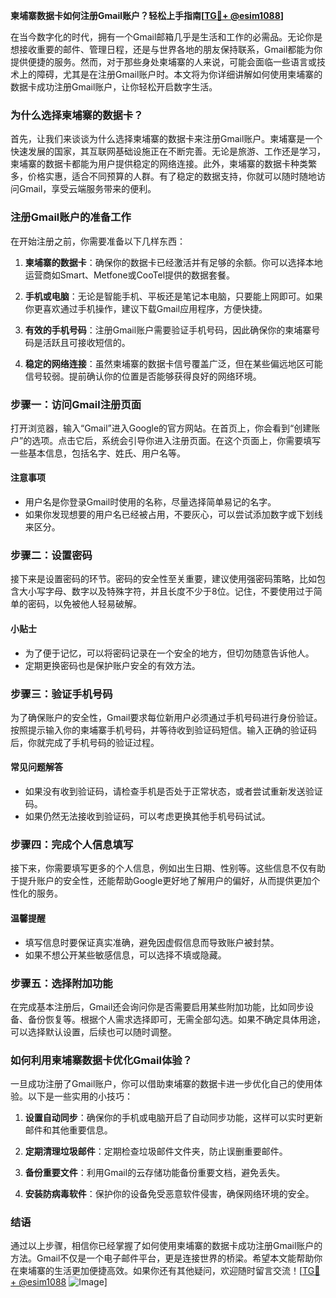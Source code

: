 **柬埔寨数据卡如何注册Gmail账户？轻松上手指南[[TG💪+ @esim1088](https://t.me/s/esim1088)]**

在当今数字化的时代，拥有一个Gmail邮箱几乎是生活和工作的必需品。无论你是想接收重要的邮件、管理日程，还是与世界各地的朋友保持联系，Gmail都能为你提供便捷的服务。然而，对于那些身处柬埔寨的人来说，可能会面临一些语言或技术上的障碍，尤其是在注册Gmail账户时。本文将为你详细讲解如何使用柬埔寨的数据卡成功注册Gmail账户，让你轻松开启数字生活。

### **为什么选择柬埔寨的数据卡？**

首先，让我们来谈谈为什么选择柬埔寨的数据卡来注册Gmail账户。柬埔寨是一个快速发展的国家，其互联网基础设施正在不断完善。无论是旅游、工作还是学习，柬埔寨的数据卡都能为用户提供稳定的网络连接。此外，柬埔寨的数据卡种类繁多，价格实惠，适合不同预算的人群。有了稳定的数据支持，你就可以随时随地访问Gmail，享受云端服务带来的便利。

### **注册Gmail账户的准备工作**

在开始注册之前，你需要准备以下几样东西：

1. **柬埔寨的数据卡**：确保你的数据卡已经激活并有足够的余额。你可以选择本地运营商如Smart、Metfone或CooTel提供的数据套餐。
   
2. **手机或电脑**：无论是智能手机、平板还是笔记本电脑，只要能上网即可。如果你更喜欢通过手机操作，建议下载Gmail应用程序，方便快捷。

3. **有效的手机号码**：注册Gmail账户需要验证手机号码，因此确保你的柬埔寨号码是活跃且可接收短信的。

4. **稳定的网络连接**：虽然柬埔寨的数据卡信号覆盖广泛，但在某些偏远地区可能信号较弱。提前确认你的位置是否能够获得良好的网络环境。

### **步骤一：访问Gmail注册页面**

打开浏览器，输入“Gmail”进入Google的官方网站。在首页上，你会看到“创建账户”的选项。点击它后，系统会引导你进入注册页面。在这个页面上，你需要填写一些基本信息，包括名字、姓氏、用户名等。

#### **注意事项**
- 用户名是你登录Gmail时使用的名称，尽量选择简单易记的名字。
- 如果你发现想要的用户名已经被占用，不要灰心，可以尝试添加数字或下划线来区分。

### **步骤二：设置密码**

接下来是设置密码的环节。密码的安全性至关重要，建议使用强密码策略，比如包含大小写字母、数字以及特殊字符，并且长度不少于8位。记住，不要使用过于简单的密码，以免被他人轻易破解。

#### **小贴士**
- 为了便于记忆，可以将密码记录在一个安全的地方，但切勿随意告诉他人。
- 定期更换密码也是保护账户安全的有效方法。

### **步骤三：验证手机号码**

为了确保账户的安全性，Gmail要求每位新用户必须通过手机号码进行身份验证。按照提示输入你的柬埔寨手机号码，并等待收到验证码短信。输入正确的验证码后，你就完成了手机号码的验证过程。

#### **常见问题解答**
- 如果没有收到验证码，请检查手机是否处于正常状态，或者尝试重新发送验证码。
- 如果仍然无法接收到验证码，可以考虑更换其他手机号码试试。

### **步骤四：完成个人信息填写**

接下来，你需要填写更多的个人信息，例如出生日期、性别等。这些信息不仅有助于提升账户的安全性，还能帮助Google更好地了解用户的偏好，从而提供更加个性化的服务。

#### **温馨提醒**
- 填写信息时要保证真实准确，避免因虚假信息而导致账户被封禁。
- 如果不想公开某些敏感信息，可以选择不填或隐藏。

### **步骤五：选择附加功能**

在完成基本注册后，Gmail还会询问你是否需要启用某些附加功能，比如同步设备、备份恢复等。根据个人需求选择即可，无需全部勾选。如果不确定具体用途，可以选择默认设置，后续也可以随时调整。

### **如何利用柬埔寨数据卡优化Gmail体验？**

一旦成功注册了Gmail账户，你可以借助柬埔寨的数据卡进一步优化自己的使用体验。以下是一些实用的小技巧：

1. **设置自动同步**：确保你的手机或电脑开启了自动同步功能，这样可以实时更新邮件和其他重要信息。

2. **定期清理垃圾邮件**：定期检查垃圾邮件文件夹，防止误删重要邮件。

3. **备份重要文件**：利用Gmail的云存储功能备份重要文档，避免丢失。

4. **安装防病毒软件**：保护你的设备免受恶意软件侵害，确保网络环境的安全。

### **结语**

通过以上步骤，相信你已经掌握了如何使用柬埔寨的数据卡成功注册Gmail账户的方法。Gmail不仅是一个电子邮件平台，更是连接世界的桥梁。希望本文能帮助你在柬埔寨的生活更加便捷高效。如果你还有其他疑问，欢迎随时留言交流！[[TG💪+ @esim1088](https://t.me/s/esim1088) ![Image](https://i.postimg.cc/4NQfJmqS/Snipaste-2025-05-13-00-14-12.png)]